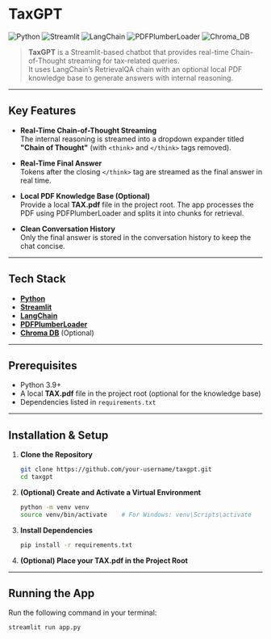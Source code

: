 # TaxGPT

![Python](https://img.shields.io/badge/Python-3.9%2B-blue.svg?logo=python&style=for-the-badge)
![Streamlit](https://img.shields.io/badge/Streamlit-1.0%2B-FF4B4B.svg?logo=streamlit&style=for-the-badge)
![LangChain](https://img.shields.io/badge/LangChain-0.0.0-2ea44f.svg?logo=markdown&style=for-the-badge)
![PDFPlumberLoader](https://img.shields.io/badge/PDFPlumberLoader-Community-blue.svg?style=for-the-badge)
![Chroma_DB](https://img.shields.io/badge/Chroma%20DB-Optional-yellow.svg?style=for-the-badge)

> **TaxGPT** is a Streamlit-based chatbot that provides real-time Chain-of-Thought streaming for tax-related queries.  
> It uses LangChain’s RetrievalQA chain with an optional local PDF knowledge base to generate answers with internal reasoning.

---

## Key Features

- **Real-Time Chain-of-Thought Streaming**  
  The internal reasoning is streamed into a dropdown expander titled **"Chain of Thought"** (with `<think>` and `</think>` tags removed).

- **Real-Time Final Answer**  
  Tokens after the closing `</think>` tag are streamed as the final answer in real time.

- **Local PDF Knowledge Base (Optional)**  
  Provide a local **TAX.pdf** file in the project root. The app processes the PDF using PDFPlumberLoader and splits it into chunks for retrieval.

- **Clean Conversation History**  
  Only the final answer is stored in the conversation history to keep the chat concise.

---

## Tech Stack

- **[Python](https://www.python.org/)**  
- **[Streamlit](https://streamlit.io/)**  
- **[LangChain](https://github.com/hwchase17/langchain)**  
- **[PDFPlumberLoader](https://github.com/psychok7/langchain-community/blob/main/docs/loaders/pdf_plumber.md)**  
- **[Chroma DB](https://docs.trychroma.com/)** (Optional)

---

## Prerequisites

- Python 3.9+
- A local **TAX.pdf** file in the project root (optional for the knowledge base)
- Dependencies listed in `requirements.txt`

---

## Installation & Setup

1. **Clone the Repository**

    ```bash
    git clone https://github.com/your-username/taxgpt.git
    cd taxgpt
    ```

2. **(Optional) Create and Activate a Virtual Environment**

    ```bash
    python -m venv venv
    source venv/bin/activate    # For Windows: venv\Scripts\activate
    ```

3. **Install Dependencies**

    ```bash
    pip install -r requirements.txt
    ```

4. **(Optional) Place your TAX.pdf in the Project Root**

---

## Running the App

Run the following command in your terminal:

```bash
streamlit run app.py
